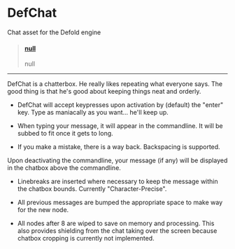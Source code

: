 # DefChat
Chat asset for the Defold engine

<blockquote class="embedly-card"><h4><a href="https://raw.githubusercontent.com/GamingBud/DefChat/master/misc/DEF_CHAT.gif">null</a></h4><p>null</p></blockquote>
<script async src="//cdn.embedly.com/widgets/platform.js" charset="UTF-8"></script>

-----------------------------------------------------------------------------------------------
DefChat is a chatterbox. He really likes repeating what everyone says. The good thing is that he's good about keeping things neat and orderly.

* DefChat will accept keypresses upon activation by (default) the "enter" key. Type as maniacally as you want... he'll keep up.

* When typing your message, it will appear in the commandline. It will be subbed to fit once it gets to long.

* If you make a mistake, there is a way back. Backspacing is supported.

Upon deactivating the commandline, your message (if any) will be displayed in the chatbox above the commandline.

* Linebreaks are inserted where necessary to keep the message within the chatbox bounds. Currently "Character-Precise".

* All previous messages are bumped the appropriate space to make way for the new node.

* All nodes after 8 are wiped to save on memory and processing. This also provides shielding from the chat taking over the screen because chatbox cropping is currently not implemented.
